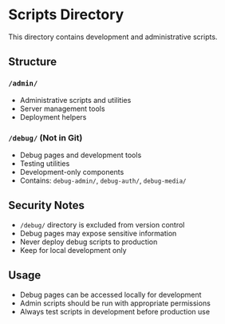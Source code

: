 # Scripts Directory

This directory contains development and administrative scripts.

## Structure

### `/admin/`
- Administrative scripts and utilities
- Server management tools
- Deployment helpers

### `/debug/` (Not in Git)
- Debug pages and development tools
- Testing utilities
- Development-only components
- Contains: `debug-admin/`, `debug-auth/`, `debug-media/`

## Security Notes

- `/debug/` directory is excluded from version control
- Debug pages may expose sensitive information
- Never deploy debug scripts to production
- Keep for local development only

## Usage

- Debug pages can be accessed locally for development
- Admin scripts should be run with appropriate permissions
- Always test scripts in development before production use